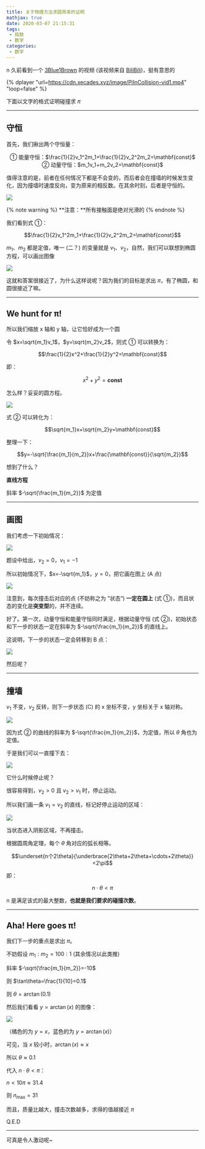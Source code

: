 ```yaml
---
title: 关于物理方法求圆周率的证明
mathjax: true
date: 2020-03-07 21:15:31
tags:
 - 捣鼓
 - 数学
categories:
 - 数学
---
```


n 久前看到一个 [3Blue1Brown](https://space.bilibili.com/88461692) 的视频 (该视频来自 [BiliBili](https://www.bilibili.com/video/av40873215))，挺有意思的

{% dplayer "url=https://cdn.xecades.xyz/image/PiInCollision-vid1.mp4" "loop=false" %}

下面以文字的格式证明碰撞求 $\pi$

<!-- more -->

---

## 守恒

首先，我们揪出两个守恒量：

<center>① 能量守恒：$\frac{1}{2}v_1^2m_1+\frac{1}{2}v_2^2m_2=\mathbf{const}$</center>

<center>② 动量守恒：$m_1v_1+m_2v_2=\mathbf{const}$</center>

值得注意的是，前者在任何情况下都是不会变的，而后者会在撞墙的时候发生变化，因为撞墙时速度反向，变为原来的相反数。在其余时刻，后者是守恒的。

![](https://cdn.xecades.xyz/image/PiInCollision-pic2.png)

{% note warning %}
**注意：**所有接触面是绝对光滑的
{% endnote %}

我们看到式 ①：

$$\frac{1}{2}v_1^2m_1+\frac{1}{2}v_2^2m_2=\mathbf{const}$$

$m_1$、$m_2$ 都是定值，唯一 (二？) 的变量就是 $v_1$、$v_2$，自然，我们可以联想到椭圆方程，可以画出图像

![](https://cdn.xecades.xyz/image/PiInCollision-pic3.png)

这就和答案很接近了，为什么这样说呢？因为我们的目标是求出 $\pi$，有了椭圆，和圆很接近了嘛。

---

## We hunt for π!

所以我们缩放 x 轴和 y 轴，让它恰好成为一个圆

令 $x=\sqrt{m_1}v_1$，$y=\sqrt{m_2}v_2$，则式 ① 可以转换为：

$$\frac{1}{2}x^2+\frac{1}{2}y^2=\mathbf{const}$$

即：

$$x^2+y^2=\mathbf{const}$$

怎么样？妥妥的圆方程。

![](https://cdn.xecades.xyz/image/PiInCollision-pic4.png)

式 ② 可以转化为：

$$\sqrt{m_1}x+\sqrt{m_2}y=\mathbf{const}$$

整理一下：

$$y=-\sqrt{\frac{m_1}{m_2}}x+\frac{\mathbf{const}}{\sqrt{m_2}}$$

想到了什么？

**直线方程**

斜率 $-\sqrt{\frac{m_1}{m_2}}$ 为定值

---

## 画图

我们考虑一下初始情况：

![](https://cdn.xecades.xyz/image/PiInCollision-pic5.png)

题设中给出，$v_2=0$，$v_1=-1$

所以初始情况下，$x=-\sqrt{m_1}$，$y=0$，把它画在图上 (A 点)

![](https://cdn.xecades.xyz/image/PiInCollision-pic6.png)

注意到，每次撞击后对应的点 (不妨称之为 ”状态“) **一定在圆上** (式 ①)，而且状态的变化是**突变型**的，并不连续。

好了。第一次，动量守恒和能量守恒同时满足，根据动量守恒 (式 ②)，初始状态和下一步的状态一定在斜率为 $-\sqrt{\frac{m_1}{m_2}}$ 的直线上。

这说明，下一步的状态一定会转移到 B 点：


![](https://cdn.xecades.xyz/image/PiInCollision-pic7.png)

然后呢？

---

## 撞墙

$v_1$ 不变，$v_2$ 反转，则下一步状态 (C) 的 x 坐标不变，y 坐标关于 x 轴对称。

![](https://cdn.xecades.xyz/image/PiInCollision-pic8.png)

因为式 ② 的曲线的斜率为 $-\sqrt{\frac{m_1}{m_2}}$，为定值，所以 $\theta$ 角也为定值。

于是我们可以一直撞下去：

![](https://cdn.xecades.xyz/image/PiInCollision-pic9.png)

它什么时候停止呢？

很容易得到，$v_2>0$ 且 $v_2>v_1$ 时，停止运动。

所以我们画一条 $v_1=v_2$ 的直线，标记好停止运动的区域：

![](https://cdn.xecades.xyz/image/PiInCollision-pic10.png)

当状态进入阴影区域，不再撞击。

根据圆周角定理，每个 $\theta$ 角对应的弧长相等。

$$\underset{n个2\theta}{\underbrace{2\theta+2\theta+\cdots+2\theta}}<2\pi$$

即：

$$n\cdot\theta<\pi$$

n 是满足该式的最大整数，**也就是我们要求的碰撞次数**。

---

## Aha! Here goes π!

我们下一步的重点是求出 $\pi$。

不妨假设 $m_1:m_2=100:1$ (其余情况以此类推)

斜率 $-\sqrt{\frac{m_1}{m_2}}=-10$

则 $\tan\theta=\frac{1}{10}=0.1$

则 $\theta=\arctan(0.1)$

然后我们看看 $y=\arctan(x)$ 的图像：

![](https://cdn.xecades.xyz/image/PiInCollision-pic11.png)

（橘色的为 $y=x$，蓝色的为 $y=\arctan(x)$）

可见，当 $x$ 较小时，$\arctan(x)\approx x$

所以 $\theta\approx0.1$

代入 $n\cdot\theta<\pi$：

$n<10\pi\approx31.4$

则 $n_{\max}=31$

而且，质量比越大，撞击次数越多，求得的值越接近 $\pi$

Q.E.D

---

可真是令人激动呢~